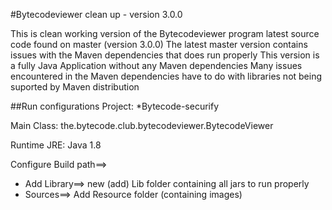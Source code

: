 #Bytecodeviewer clean up - version 3.0.0

This is clean working version of the Bytecodeviewer program latest source code found on master (version 3.0.0)
The latest master version contains issues with the Maven dependencies that does run properly
This version is a fully Java Application without any Maven dependencies
Many issues encountered in the Maven dependencies have to do with libraries not being suported by Maven distribution

##Run configurations
Project:
*Bytecode-securify

Main Class:
the.bytecode.club.bytecodeviewer.BytecodeViewer

Runtime JRE: Java 1.8

Configure Build path==> 
* Add Library==> new (add) Lib folder containing all jars to run properly
* Sources==> Add Resource folder (containing images)
